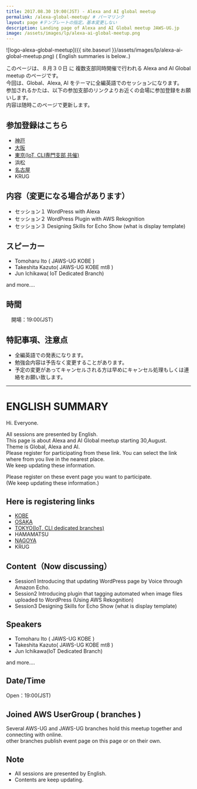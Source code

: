 ```yaml
---
title: 2017.08.30 19:00(JST) - Alexa and AI global meetup
permalink: /alexa-global-meetup/ # パーマリンク
layout: page #テンプレートの指定。基本変更しない
description: Landing page of Alexa and AI Global meetup JAWS-UG.jp
image: /assets/images/lp/alexa-ai-global-meetup.png
---
```


![logo-alexa-global-meetup]({{ site.baseurl }}/assets/images/lp/alexa-ai-global-meetup.png)
( English summaries is below..)

このページは、８月３０日 に 複数支部同時開催で行われる Alexa and AI Global meetup のページです。  
今回は、Global、Alexa, AI をテーマに全編英語でのセッションになります。  
参加されるかたは、以下の参加支部のリンクよりお近くの会場に参加登録をお願いします。  
内容は随時このページで更新します。

## 参加登録はこちら
* [神戸](https://jaws-ug-kobe.doorkeeper.jp/events/62902)
* [大阪 ](https://jawsugosaka.doorkeeper.jp/events/63758)
* [東京(IoT, CLI専門支部 共催)](https://jawsug-cli.doorkeeper.jp/events/63079)
* 浜松
* [名古屋](https://jawsug-nagoya.doorkeeper.jp/events/63652)
* KRUG

## 内容（変更になる場合があります）
* セッション１   WordPress with Alexa
* セッション２   WordPress Plugin with AWS Rekognition
* セッション３   Designing Skills for Echo Show (what is display template)

## スピーカー
* Tomoharu Ito ( JAWS-UG KOBE )
* Takeshita Kazuto( JAWS-UG KOBE mt8 )
* Jun Ichikawa( IoT Dedicated Branch)

and more....

## 時間
　開場：19:00(JST)

## 特記事項、注意点
* 全編英語での発表になります。
* 勉強会内容は予告なく変更することがあります。
* 予定の変更があってキャンセルされる方は早めにキャンセル処理もしくは連絡をお願い致します。

----

# ENGLISH SUMMARY
Hi. Everyone.

All sessions are presented by English.  
This page is about Alexa and AI Global meetup starting 30,August.  
Theme is Global, Alexa and AI.  
Please register for participating from these link. You can select the link where from you live in the nearest place.  
We keep updating these information.

Please register on these event page you want to participate.  
(We keep updating these information.)

## Here is registering links
* [KOBE](https://jaws-ug-kobe.doorkeeper.jp/events/62902)
* [OSAKA](https://jawsugosaka.doorkeeper.jp/events/63758)
* [TOKYO(IoT, CLI dedicated branches)](https://jawsug-cli.doorkeeper.jp/events/63079)
* HAMAMATSU
* [NAGOYA](https://jawsug-nagoya.doorkeeper.jp/events/63652)
* KRUG

## Content（Now discussing）
* Session1   Introducing that updating WordPress page by Voice through Amazon Echo.
* Session2   Introducing plugin that tagging automated when image files uploaded to WordPress
              (Using AWS Rekognition)
* Session3   Designing Skills for Echo Show (what is display template)


## Speakers
* Tomoharu Ito ( JAWS-UG KOBE )
* Takeshita Kazuto( JAWS-UG KOBE mt8 )
* Jun Ichikawa(IoT Dedicated Branch)

and more....

## Date/Time
  Open：19:00(JST)

## Joined AWS UserGroup ( branches )
Several AWS-UG and JAWS-UG branches hold this meetup together and connecting with online.  
other branches publish event page on this page or on their own.

## Note
* All sessions are presented by English.
* Contents are keep updating.
